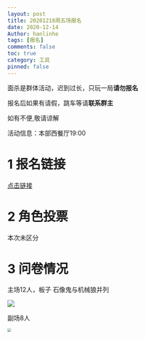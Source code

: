 ```yaml
---
layout: post
title: 20201218周五场报名
date: 2020-12-14
Author: hanlinhe 
tags: [报名]
comments: false
toc: true
category: 工具
pinned: false
---
```


面杀是群体活动，迟到过长，只玩一局**请勿报名**

报名后如果有请假，跳车等请**联系群主**

如有不便,敬请谅解

活动信息：本部西餐厅19:00

# 1 报名链接

[点击链接](https://wj.qq.com/s2/6005096/93f2/)

# 2 角色投票

本次未区分

# 3 问卷情况

主场12人，板子 石像鬼与机械狼并列

![](https://i.loli.net/2020/12/17/w2Ynsyjb8Wk6gTi.png)

副场8人

<img src="https://i.loli.net/2020/12/17/vhxJZB8eO7t2waC.png" style="zoom:50%;" />